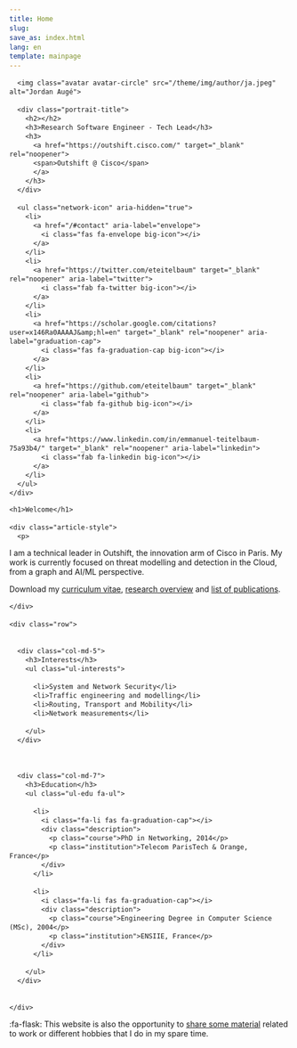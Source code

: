 ```yaml
---
title: Home
slug:
save_as: index.html
lang: en
template: mainpage
---
```


<div class="row">
  <div class="col-12 col-lg-4">
    <div id="profile">



      <img class="avatar avatar-circle" src="/theme/img/author/ja.jpeg" alt="Jordan Augé">

      <div class="portrait-title">
        <h2></h2>
        <h3>Research Software Engineer - Tech Lead</h3>
        <h3>
          <a href="https://outshift.cisco.com/" target="_blank" rel="noopener">
          <span>Outshift @ Cisco</span>
          </a>
        </h3>
      </div>

      <ul class="network-icon" aria-hidden="true">
        <li>
          <a href="/#contact" aria-label="envelope">
            <i class="fas fa-envelope big-icon"></i>
          </a>
        </li>
        <li>
          <a href="https://twitter.com/eteitelbaum" target="_blank" rel="noopener" aria-label="twitter">
            <i class="fab fa-twitter big-icon"></i>
          </a>
        </li>
        <li>
          <a href="https://scholar.google.com/citations?user=x146Ra0AAAAJ&amp;hl=en" target="_blank" rel="noopener" aria-label="graduation-cap">
            <i class="fas fa-graduation-cap big-icon"></i>
          </a>
        </li>
        <li>
          <a href="https://github.com/eteitelbaum" target="_blank" rel="noopener" aria-label="github">
            <i class="fab fa-github big-icon"></i>
          </a>
        </li>
        <li>
          <a href="https://www.linkedin.com/in/emmanuel-teitelbaum-75a93b4/" target="_blank" rel="noopener" aria-label="linkedin">
            <i class="fab fa-linkedin big-icon"></i>
          </a>
        </li>
      </ul>
    </div>
  </div>
  <div class="col-12 col-lg-8">


    <h1>Welcome</h1>

    <div class="article-style">
      <p>
I am a technical leader in Outshift, the innovation arm of Cisco in Paris. My
work is currently focused on threat modelling and detection in the Cloud, from a
graph and AI/ML perspective.
</p>

<p>
  <i class="fas fa-download pr-1 fa-fw"></i> Download my <a href="/cv" target="_blank">curriculum vitae</a>, <a href="/research" target="_blank">research overview</a> and <a href="/publications" target="_blank">list of publications</a>.</p>

    </div>

    <div class="row">


      <div class="col-md-5">
        <h3>Interests</h3>
        <ul class="ul-interests">

          <li>System and Network Security</li>
          <li>Traffic engineering and modelling</li>
          <li>Routing, Transport and Mobility</li>
          <li>Network measurements</li>

        </ul>
      </div>



      <div class="col-md-7">
        <h3>Education</h3>
        <ul class="ul-edu fa-ul">

          <li>
            <i class="fa-li fas fa-graduation-cap"></i>
            <div class="description">
              <p class="course">PhD in Networking, 2014</p>
              <p class="institution">Telecom ParisTech & Orange, France</p>
            </div>
          </li>

          <li>
            <i class="fa-li fas fa-graduation-cap"></i>
            <div class="description">
              <p class="course">Engineering Degree in Computer Science (MSc), 2004</p>
              <p class="institution">ENSIIE, France</p>
            </div>
          </li>

        </ul>
      </div>


    </div>
  </div>
</div>


:fa-flask: This website is also the opportunity to [share some material](/blog) related to work or
different hobbies that I do in my spare time.
